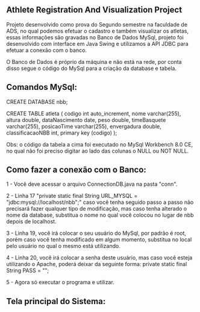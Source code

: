 ## Athlete Registration And Visualization Project
 
Projeto desenvolvido como prova do Segundo semestre na faculdade de ADS, no qual podemos efetuar o cadastro e também visualizar os atletas, essas informações são gravadas no Banco de Dados MySql, projeto foi desenvolvido com interface em Java Swing e utilizamos a API JDBC para efetuar a conexão com o banco.

O Banco de Dados é próprio da máquina e não está na rede, por conta disso segue o código do MySql para a criação da database e tabela.

## Comandos MySql:

CREATE DATABASE nbb;

CREATE TABLE atleta (
    codigo int auto_increment,
    nome varchar(255),
    altura double,
    dataNascimento date,
    peso double,
    timeBasquete varchar(255),
    posicaoTime varchar(255),
    envergadura double,
    classificacaoNBB int,
    primary key (codigo)
);

Obs: o código da tabela a cima foi executado no MySql Workbench 8.0 CE, no qual não foi preciso digitar ao lado das colunas o NULL ou NOT NULL.

## Como fazer a conexão com o Banco:

1 - Você deve acessar o arquivo ConnectionDB.java na pasta "conn".

2 - Linha 17 "private static final String URL_MYSQL = "jdbc:mysql://localhost/nbb";" caso você tenha seguido passo a passo não precisará fazer qualquer tipo de  modificação, mas caso tenha alterado o nome da database, substitua o nome no qual você colocou no lugar de nbb depois de localhost.

3 - Linha 19, você irá colocar o seu usuário do MySql, por padrão é root, porém caso você tenha modificado em algum momento, substitua no local pelo usuário no qual o mesmo está utilizando.

4 - Linha 20, você irá colocar a senha deste usuário, mas caso você esteja utilizando o Apache, poderá deixar da seguinte forma:
private static final String PASS = "";

5 - Agora só executar o programa e utilizar.

## Tela principal do Sistema:

